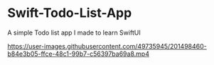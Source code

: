 # Swift-Todo-List-App
A simple Todo list app I made to learn SwiftUI

https://user-images.githubusercontent.com/49735945/201498460-b84e3b05-ffce-48c1-99b7-c56397ba69a8.mp4


